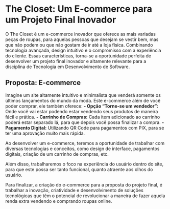 # The Closet: Um E-commerce para um Projeto Final Inovador
O The Closet é um e-commerce inovador que oferece as mais variadas peças de roupas, para aquelas pessoas que desejam se vestir bem, mas que não podem ou que não gostam de ir até a loja física. Combinando tecnologia avançada, design intuitivo e o compromisso com a experiência do cliente. Essas características, torna-se a oportunidade perfeita de desenvolver um projeto final inovador e altamente relevante para a disciplina de Tecnologia em Desenvolvimento de Software.

## Proposta: E-commerce
Imagine um site altamente intuitivo e minimalista que venderá somente os últimos lançamentos do mundo da moda. Este e-commerce além de você poder comprar, ele também oferece:
**- Opção “Torne-se um vendedor”:** Onde você vai estar podendo estar vendendo seus produtos de maneira fácil e prática.
**- Carrinho de Compras:** Cada item adicionado ao carrinho poderá estar separado lá, para que depois você possa finalizar a compra.
**- Pagamento Digital:** Utilizando QR Code para pagamentos com PIX, para se ter uma aprovação muito mais rápida.

Ao desenvolver um e-commerce, teremos a oportunidade de trabalhar com diversas tecnologias e conceitos, como design de interface, pagamentos digitais, criação de um carrinho de compras, etc.

Além disso, trabalharemos o foco na experiência do usuário dentro do site, para que este possa ser tanto funcional, quanto atraente aos olhos do usuário.

Para finalizar, a criação do e-commerce para a proposta do projeto final, é trabalhar a inovação, criatividade e desenvolvimento de soluções tecnológicas que têm o potencial de revolucionar a maneira de fazer aquela renda extra vendendo e comprando roupas online.

